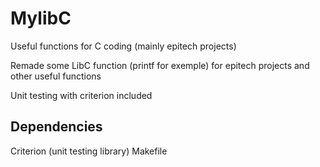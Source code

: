 # MylibC
Useful functions for C coding (mainly epitech projects)

Remade some LibC function (printf for exemple) for epitech projects and other useful functions

Unit testing with criterion included

## Dependencies

Criterion (unit testing library)
Makefile
